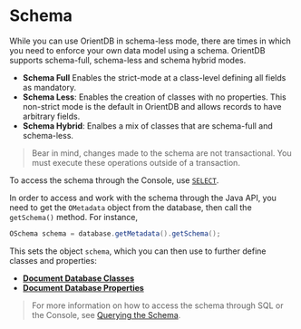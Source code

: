 # Schema

While you can use OrientDB in schema-less mode, there are times in which you need to enforce your own data model using a schema.  OrientDB supports schema-full, schema-less and schema hybrid modes.

- **Schema Full** Enables the strict-mode at a class-level defining all fields as mandatory.
- **Schema Less**: Enables the creation of classes with no properties.  This non-strict mode is the default in OrientDB and allows records to have arbitrary fields.
- **Schema Hybrid**: Enalbes a mix of classes that are schema-full and schema-less.  


>Bear in mind, changes made to the schema are not transactional.  You must execute these operations outside of a transaction.

To access the schema through the Console, use [`SELECT`](SQL.md#query-the-schema).  

In order to access and work with the schema through the Java API, you need to get the `OMetadata` object from the database, then call the `getSchema()` method. For instance,

```java
OSchema schema = database.getMetadata().getSchema();
```

This sets the object `schema`, which you can then use to further define classes and properties:

- [**Document Database Classes**](Document-API-Class.md)
- [**Document Database Properties**](Document-API-Property.md)


>For more information on how to access the schema through SQL or the Console, see [Querying the Schema](SQL.md#query-the-schema).


